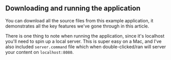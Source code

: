## Downloading and running the application

You can download all the source files from this example application, it demonstrates all the key features we've gone through in this article.

There is one thing to note when running the application, since it's localhost you'll need to spin up a local server. This is super easy on a Mac, and I've also included `server.command` file which when double-clicked/ran will server your content on `localhost:8080`.